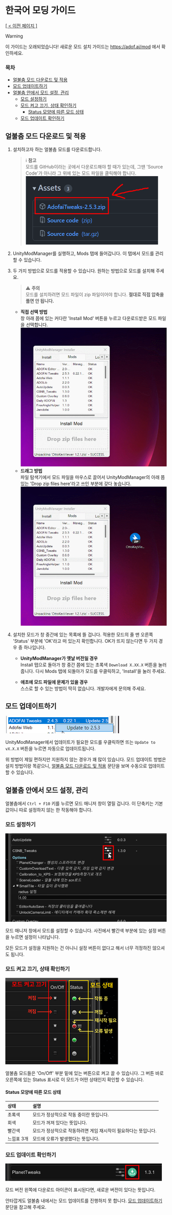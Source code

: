 # 한국어 모딩 가이드<!-- omit in toc -->
<ins>[[ < 이전 페이지 ]](./use-1.md)</ins>

> [!WARNING]
> 이 가이드는 오래되었습니다!
> 새로운 모드 설치 가이드는 https://adof.ai/mod 에서 확인하세요.

### 목차 <!-- omit in toc -->
- [얼불춤 모드 다운로드 및 적용](#얼불춤-모드-다운로드-및-적용)
- [모드 업데이트하기](#모드-업데이트하기)
- [얼불춤 안에서 모드 설정, 관리](#얼불춤-안에서-모드-설정-관리)
  - [모드 설정하기](#모드-설정하기)
  - [모드 켜고 끄기, 상태 확인하기](#모드-켜고-끄기-상태-확인하기)
    - [Status 모양에 따른 모드 상태](#status-모양에-따른-모드-상태)
  - [모드 업데이트 확인하기](#모드-업데이트-확인하기)

## 얼불춤 모드 다운로드 및 적용

1. 설치하고자 하는 얼불춤 모드를 다운로드합니다.
    > ℹ️ **참고**  
   > 모드를 GitHub이라는 곳에서 다운로드해야 할 때가 있는데, 그땐 'Source Code'가 아니라 그 위에 있는 모드 파일을 클릭해야 합니다.
   > ![](./resources/use-2/how-to-download-in-github.png)

2. UnityModManager를 실행하고, Mods 탭에 들어갑니다. 이 탭에서 모드를 관리할 수 있습니다.

3. 두 가지 방법으로 모드를 적용할 수 있습니다. 원하는 방법으로 모드를 설치해 주세요.
   > ⚠️ **주의**  
   > 모드를 설치하려면 모드 파일이 zip 파일이어야 합니다. **절대로 직접 압축을 풀면 안 됩니다.**

   - **직접 선택 방법**  
    창 아래 쯤에 있는 커다란 'Install Mod' 버튼을 누르고 다운로드받은 모드 파일을 선택합니다.
    ![](./resources/use-2/umm-select-to-install.gif)
   - **드래그 방법**  
    파일 탐색기에서 모드 파일을 마우스로 끌어서 UnityModManager의 아래 쯤 있는 'Drop zip files here'라고 쓰인 부분에 갖다 놓습니다.  
    ![](./resources/use-2/umm-drop-to-install.gif)

4. 설치한 모드가 창 중간에 있는 목록에 뜰 겁니다. 적용한 모드의 줄 맨 오른쪽 'Status' 부분에 'OK'라고 떠 있는지 확인합니다. OK가 뜨지 않는다면 두 가지 경우 중 하나입니다.
   - **UnityModManager가 옛날 버전일 경우**  
     Install 탭으로 돌아가 창 중간 쯤에 있는 초록색 `Download X.XX.X` 버튼을 눌러 줍니다. 다시 Mods 탭에 되돌아가 모드를 우클릭하고, 'Install'을 눌러 주세요.

   - **애초에 모드 파일에 문제가 있을 경우**  
     스스로 할 수 있는 방법이 딱히 없습니다. 개발자에게 문의해 주세요.

## 모드 업데이트하기

![](./resources/use-2/umm-auto-update.png)

UnityModManager에서 업데이트가 필요한 모드를 우클릭하면 뜨는 `Update to vX.X.X` 버튼을 누르면 자동으로 업데이트됩니다.

위 방법이 제일 편하지만 지원하지 않는 경우가 꽤 많이 있습니다. 모드 업데이트 방법은 설치 방법이랑 똑같으니, [얼불춤 모드 다운로드 및 적용](#얼불춤-모드-다운로드-및-적용) 문단을 보며 수동으로 업데이트할 수 있습니다.

## 얼불춤 안에서 모드 설정, 관리

얼불춤에서 `Ctrl + F10` 키를 누르면 모드 매니저 창이 열릴 겁니다. 이 단축키는 기본값이니 따로 설정하지 않는 한 작동해야 합니다.

### 모드 설정하기

![](./resources/use-2/mm-mod-settings.png)

모드 매니저 창에서 모드를 설정할 수 있습니다. 사진에서 빨간색 부분에 있는 설정 버튼을 누르면 설정이 나타납니다.

모든 모드가 설정을 지원하는 건 아니니 설정 버튼이 없다고 해서 너무 걱정하진 않으셔도 됩니다.

### 모드 켜고 끄기, 상태 확인하기

![](./resources/use-2/mm-mod-status.png)

얼불춤 모드들은 'On/Off' 부분 밑에 있는 버튼으로 켜고 끌 수 있습니다. 그 버튼 바로 오른쪽에 있는 Status 표시로 이 모드가 어떤 상태인지 확인할 수 있습니다.

#### Status 모양에 따른 모드 상태 

| 상태       | 설명                                                            |
| :--------- | :-------------------------------------------------------------- |
| 초록색     | 모드가 정상적으로 작동 중이란 뜻입니다.                         |
| 회색       | 모드가 꺼져 있다는 뜻입니다.                                    |
| 빨간색     | 모드가 정상적으로 작동하려면 게임 재시작이 필요하다는 뜻입니다. |
| 느낌표 3개 | 모드에 오류가 발생했다는 뜻입니다.                              |


### 모드 업데이트 확인하기

![](./resources/use-2/mm-mod-needs-update.png)

모드 버전 왼쪽에 다운로드 아이콘이 표시된다면, 새로운 버전이 있다는 뜻입니다.

안타깝게도 얼불춤 내에서는 모드 업데이트를 진행하지 못 합니다. [모드 업데이트하기](#모드-업데이트하기) 문단을 참고해 주세요.
